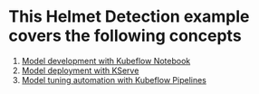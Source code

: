 # This Helmet Detection example covers the following concepts

1. [Model development with Kubeflow Notebook](https://github.com/vmware/vSphere-machine-learning-extension/tree/main/examples/end_to_end/helmet_object_detection/notebook)
2. [Model deployment with KServe](https://github.com/vmware/vSphere-machine-learning-extension/tree/main/examples/end_to_end/helmet_object_detection/kserve)
3. [Model tuning automation with Kubeflow Pipelines](https://github.com/vmware/vSphere-machine-learning-extension/tree/main/examples/end_to_end/helmet_object_detection/pipelines)
